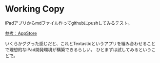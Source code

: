 # Working Copy

iPadアプリからmdファイル作ってgithubにpushしてみるテスト。

[参考：AppStore](https://itunes.apple.com/jp/app/working-copy/id896694807?mt=8)

いくらかググった感じだと、これとTextasticというアプリを組み合わせることで理想的なiPad開発環境が構築できるらしい。
ひとまずは試してみるということで。